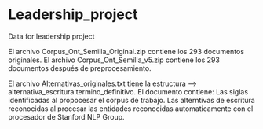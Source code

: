 # Leadership_project
Data for leadership project

El archivo Corpus_Ont_Semilla_Original.zip contiene los 293 documentos originales.
El archivo Corpus_Ont_Semilla_v5.zip contiene los 293 documentos después de preprocesamiento.

El archivo Alternativas_originales.txt tiene la estructura --> alternativa_escritura:termino_definitivo. El documento contiene:
    Las siglas identificadas al propocesar el corpus de trabajo.
    Las alterntivas de escritura reconocidas al procesar las entidades reconocidas automaticamente con el procesador de Stanford NLP Group.
